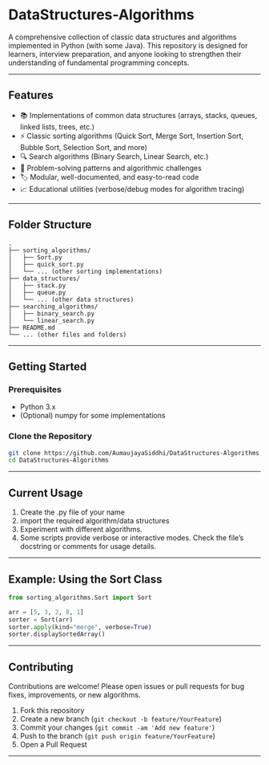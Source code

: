 # DataStructures-Algorithms

A comprehensive collection of classic data structures and algorithms implemented in Python (with some Java). This repository is designed for learners, interview preparation, and anyone looking to strengthen their understanding of fundamental programming concepts.

---

## Features

- 📚 Implementations of common data structures (arrays, stacks, queues, linked lists, trees, etc.)
- ⚡️ Classic sorting algorithms (Quick Sort, Merge Sort, Insertion Sort, Bubble Sort, Selection Sort, and more)
- 🔍 Search algorithms (Binary Search, Linear Search, etc.)
- 🧠 Problem-solving patterns and algorithmic challenges
- 🏷️ Modular, well-documented, and easy-to-read code
- 📈 Educational utilities (verbose/debug modes for algorithm tracing)

---

## Folder Structure

```
.
├── sorting_algorithms/
│   ├── Sort.py
│   ├── quick_sort.py
│   └── ... (other sorting implementations)
├── data_structures/
│   ├── stack.py
│   ├── queue.py
│   └── ... (other data structures)
├── searching_algorithms/
│   ├── binary_search.py
│   └── linear_search.py
├── README.md
└── ... (other files and folders)
```

---

## Getting Started

### Prerequisites

- Python 3.x
- (Optional) numpy for some implementations

### Clone the Repository

```bash
git clone https://github.com/AumaujayaSiddhi/DataStructures-Algorithms.git
cd DataStructures-Algorithms
```

---

## Current Usage

1. Create the .py file of your name
2. import the required algorithm/data structures
3. Experiment with different algorithms.
4. Some scripts provide verbose or interactive modes. Check the file’s docstring or comments for usage details.

---

## Example: Using the Sort Class

```python
from sorting_algorithms.Sort import Sort

arr = [5, 3, 2, 8, 1]
sorter = Sort(arr)
sorter.apply(kind="merge", verbose=True)
sorter.displaySortedArray()
```

---

## Contributing

Contributions are welcome! Please open issues or pull requests for bug fixes, improvements, or new algorithms.

1. Fork this repository
2. Create a new branch (`git checkout -b feature/YourFeature`)
3. Commit your changes (`git commit -am 'Add new feature'`)
4. Push to the branch (`git push origin feature/YourFeature`)
5. Open a Pull Request

---

